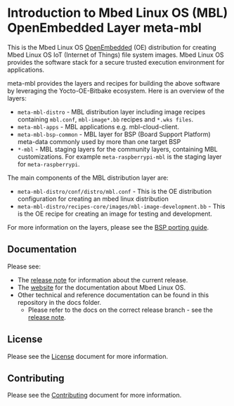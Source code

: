 # Introduction to Mbed Linux OS (MBL) OpenEmbedded Layer meta-mbl

This is the Mbed Linux OS [OpenEmbedded][openembedded-homepage] (OE) distribution for creating Mbed Linux OS IoT (Internet of Things) file system images.
Mbed Linux OS provides the software stack for a secure trusted execution environment for applications.

meta-mbl provides the layers and recipes for building the above software by leveraging the Yocto-OE-Bitbake ecosystem.
Here is an overview of the layers:

* `meta-mbl-distro` - MBL distribution layer including image recipes containing `mbl.conf`, `mbl-image*.bb` recipes and `*.wks files`.
* `meta-mbl-apps` -  	MBL applications e.g. mbl-cloud-client.
* `meta-mbl-bsp-common` - MBL layer for BSP (Board Support Platform) meta-data commonly used by more than one target BSP
* `*-mbl` - MBL staging layers for the community layers, containing MBL customizations. For example `meta-raspberrypi-mbl` is the staging layer for `meta-raspberrypi`.

The main components of the MBL distribution layer are:
* `meta-mbl-distro/conf/distro/mbl.conf` - This is the OE distribution configuration for creating an mbed linux distribution
* `meta-mbl-distro/recipes-core/images/mbl-image-development.bb` - This is the OE recipe for creating an image for testing and development.

For more information on the layers, please see the [BSP porting guide][mbl-bsp-guide].

## Documentation

Please see:

* The [release note][mbl-release-note] for information about the current release.
* The [website][mbl-documentation] for the documentation about Mbed Linux OS.
* Other technical and reference documentation can be found in this repository in the docs folder.
  * Please refer to the docs on the correct release branch - see the [release note][mbl-release-note].


## License

Please see the [License][mbl-license] document for more information.


## Contributing

Please see the [Contributing][mbl-contributing] document for more information.


[mbl-license]: LICENSE.md
[mbl-contributing]: CONTRIBUTING.md
[mbl-release-note]: docs/release_note.md
[mbl-bsp-guide]: docs/bsp-porting-guide.md
[mbl-documentation]: https://os.mbed.com/docs/mbed-linux-os/latest/welcome/index.html

[openembedded-homepage]: http://www.openembedded.org

